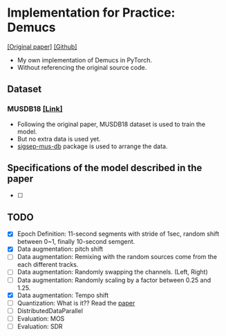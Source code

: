 # Implementation for Practice: Demucs
[[Original paper]](https://arxiv.org/pdf/1911.13254.pdf) [[Github]](https://github.com/facebookresearch/demucs)
- My own implementation of Demucs in PyTorch.
- Without referencing the original source code.


## Dataset
### MUSDB18 [[Link]](https://sigsep.github.io/datasets/musdb.html)
- Following the original paper, MUSDB18 dataset is used to train the model.
- But no extra data is used yet.
- [sigsep-mus-db](https://github.com/sigsep/sigsep-mus-db) package is used to arrange the data.

## Specifications of the model described in the paper
- [ ] 

## TODO
- [x] Epoch Definition: 11-second segments with stride of 1sec, random shift between 0~1, finally 10-second semgent.
- [x] Data augmentation: pitch shift
- [ ] Data augmentation: Remixing with the random sources come from the each different tracks.
- [ ] Data augmentation: Randomly swapping the channels. (Left, Right)
- [ ] Data augmentation: Randomly scaling by a factor between 0.25 and 1.25.
- [x] Data augmentation: Tempo shift
- [ ] Quantization: What is it?? Read the [paper](https://arxiv.org/abs/2104.09987)
- [ ] DistributedDataParallel
- [ ] Evaluation: MOS
- [ ] Evaluation: SDR
